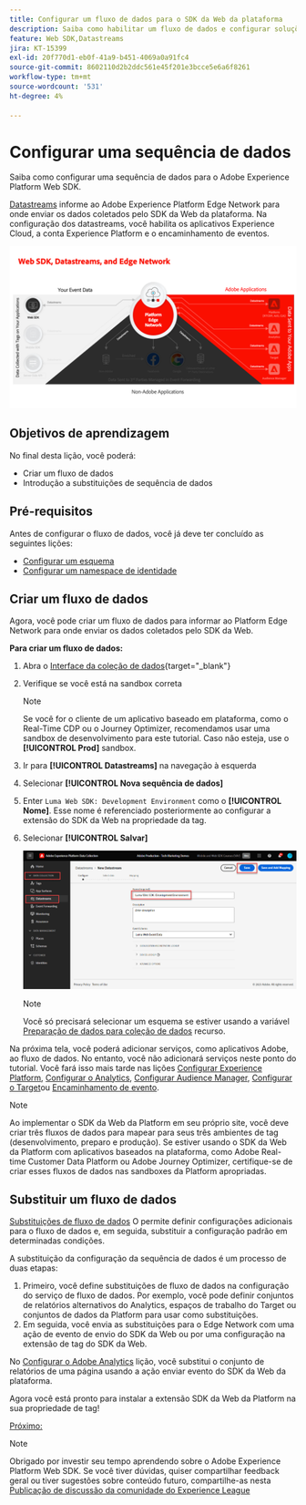 ```yaml
---
title: Configurar um fluxo de dados para o SDK da Web da plataforma
description: Saiba como habilitar um fluxo de dados e configurar soluções de Experience Cloud. Esta lição é parte do tutorial Implementar o Adobe Experience Cloud com o SDK da Web.
feature: Web SDK,Datastreams
jira: KT-15399
exl-id: 20f770d1-eb0f-41a9-b451-4069a0a91fc4
source-git-commit: 8602110d2b2ddc561e45f201e3bcce5e6a6f8261
workflow-type: tm+mt
source-wordcount: '531'
ht-degree: 4%

---
```


# Configurar uma sequência de dados

Saiba como configurar uma sequência de dados para o Adobe Experience Platform Web SDK.

[Datastreams](https://experienceleague.adobe.com/en/docs/experience-platform/datastreams/overview) informe ao Adobe Experience Platform Edge Network para onde enviar os dados coletados pelo SDK da Web da plataforma. Na configuração dos datastreams, você habilita os aplicativos Experience Cloud, a conta Experience Platform e o encaminhamento de eventos.

![SDK da Web, fluxos de dados e diagrama de Edge Network](assets/dc-websdk-datastreams.png)

## Objetivos de aprendizagem

No final desta lição, você poderá:

* Criar um fluxo de dados
* Introdução a substituições de sequência de dados

## Pré-requisitos

Antes de configurar o fluxo de dados, você já deve ter concluído as seguintes lições:

* [Configurar um esquema](configure-schemas.md)
* [Configurar um namespace de identidade](configure-identities.md)

## Criar um fluxo de dados

Agora, você pode criar um fluxo de dados para informar ao Platform Edge Network para onde enviar os dados coletados pelo SDK da Web.

**Para criar um fluxo de dados:**

1. Abra o [Interface da coleção de dados](https://launch.adobe.com/){target="_blank"}
1. Verifique se você está na sandbox correta

   >[!NOTE]
   >
   >Se você for o cliente de um aplicativo baseado em plataforma, como o Real-Time CDP ou o Journey Optimizer, recomendamos usar uma sandbox de desenvolvimento para este tutorial. Caso não esteja, use o **[!UICONTROL Prod]** sandbox.

1. Ir para **[!UICONTROL Datastreams]** na navegação à esquerda
1. Selecionar **[!UICONTROL Nova sequência de dados]**
1. Enter `Luma Web SDK: Development Environment` como o **[!UICONTROL Nome]**. Esse nome é referenciado posteriormente ao configurar a extensão do SDK da Web na propriedade da tag.
1. Selecionar **[!UICONTROL Salvar]**

   ![Criar a sequência de dados](assets/datastream-create-new-datastream.png)

   >[!NOTE]
   >
   >Você só precisará selecionar um esquema se estiver usando a variável [Preparação de dados para coleção de dados](/help/data-collection/edge/data-prep.md) recurso.

Na próxima tela, você poderá adicionar serviços, como aplicativos Adobe, ao fluxo de dados. No entanto, você não adicionará serviços neste ponto do tutorial. Você fará isso mais tarde nas lições [Configurar Experience Platform](setup-experience-platform.md), [Configurar o Analytics](setup-analytics.md), [Configurar Audience Manager](setup-audience-manager.md), [Configurar o Target](setup-target.md)ou [Encaminhamento de evento](setup-event-forwarding.md).

>[!NOTE]
>
>Ao implementar o SDK da Web da Platform em seu próprio site, você deve criar três fluxos de dados para mapear para seus três ambientes de tag (desenvolvimento, preparo e produção). Se estiver usando o SDK da Web da Platform com aplicativos baseados na plataforma, como Adobe Real-time Customer Data Platform ou Adobe Journey Optimizer, certifique-se de criar esses fluxos de dados nas sandboxes da Platform apropriadas.

## Substituir um fluxo de dados

[Substituições de fluxo de dados](https://experienceleague.adobe.com/en/docs/experience-platform/datastreams/overrides) O permite definir configurações adicionais para o fluxo de dados e, em seguida, substituir a configuração padrão em determinadas condições.

A substituição da configuração da sequência de dados é um processo de duas etapas:

1. Primeiro, você define substituições de fluxo de dados na configuração do serviço de fluxo de dados. Por exemplo, você pode definir conjuntos de relatórios alternativos do Analytics, espaços de trabalho do Target ou conjuntos de dados da Platform para usar como substituições.
1. Em seguida, você envia as substituições para o Edge Network com uma ação de evento de envio do SDK da Web ou por uma configuração na extensão de tag do SDK da Web.

No [Configurar o Adobe Analytics](setup-analytics.md) lição, você substitui o conjunto de relatórios de uma página usando a ação enviar evento do SDK da Web da plataforma.

Agora você está pronto para instalar a extensão SDK da Web da Platform na sua propriedade de tag!

[Próximo: ](install-web-sdk.md)

>[!NOTE]
>
>Obrigado por investir seu tempo aprendendo sobre o Adobe Experience Platform Web SDK. Se você tiver dúvidas, quiser compartilhar feedback geral ou tiver sugestões sobre conteúdo futuro, compartilhe-as nesta [Publicação de discussão da comunidade do Experience League](https://experienceleaguecommunities.adobe.com/t5/adobe-experience-platform-data/tutorial-discussion-implement-adobe-experience-cloud-with-web/td-p/444996)
